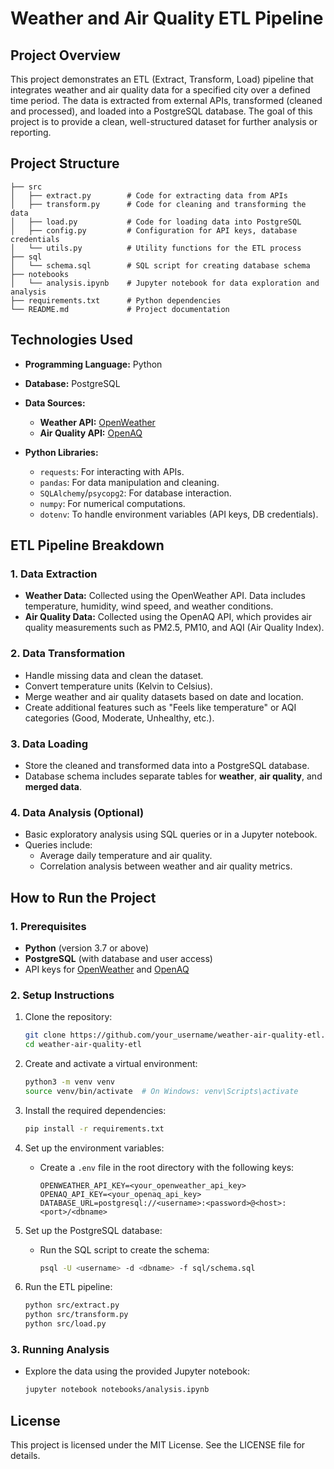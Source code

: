 # **Weather and Air Quality ETL Pipeline**

## **Project Overview**

This project demonstrates an ETL (Extract, Transform, Load) pipeline that integrates weather and air quality data for a specified city over a defined time period. The data is extracted from external APIs, transformed (cleaned and processed), and loaded into a PostgreSQL database. The goal of this project is to provide a clean, well-structured dataset for further analysis or reporting.

## **Project Structure**
```
├── src
│   ├── extract.py        # Code for extracting data from APIs
│   ├── transform.py      # Code for cleaning and transforming the data
│   ├── load.py           # Code for loading data into PostgreSQL
│   ├── config.py         # Configuration for API keys, database credentials
│   └── utils.py          # Utility functions for the ETL process
├── sql
│   └── schema.sql        # SQL script for creating database schema
├── notebooks
│   └── analysis.ipynb    # Jupyter notebook for data exploration and analysis
├── requirements.txt      # Python dependencies
└── README.md             # Project documentation
```

## **Technologies Used**
- **Programming Language:** Python
- **Database:** PostgreSQL
- **Data Sources:**
  - **Weather API:** [OpenWeather](https://openweathermap.org/api)
  - **Air Quality API:** [OpenAQ](https://openaq.org/#/)

- **Python Libraries:**
  - `requests`: For interacting with APIs.
  - `pandas`: For data manipulation and cleaning.
  - `SQLAlchemy`/`psycopg2`: For database interaction.
  - `numpy`: For numerical computations.
  - `dotenv`: To handle environment variables (API keys, DB credentials).

## **ETL Pipeline Breakdown**

### **1. Data Extraction**
- **Weather Data:** Collected using the OpenWeather API. Data includes temperature, humidity, wind speed, and weather conditions.
- **Air Quality Data:** Collected using the OpenAQ API, which provides air quality measurements such as PM2.5, PM10, and AQI (Air Quality Index).
  
### **2. Data Transformation**
- Handle missing data and clean the dataset.
- Convert temperature units (Kelvin to Celsius).
- Merge weather and air quality datasets based on date and location.
- Create additional features such as "Feels like temperature" or AQI categories (Good, Moderate, Unhealthy, etc.).

### **3. Data Loading**
- Store the cleaned and transformed data into a PostgreSQL database.
- Database schema includes separate tables for **weather**, **air quality**, and **merged data**.

### **4. Data Analysis (Optional)**
- Basic exploratory analysis using SQL queries or in a Jupyter notebook.
- Queries include:
  - Average daily temperature and air quality.
  - Correlation analysis between weather and air quality metrics.

## **How to Run the Project**

### **1. Prerequisites**
- **Python** (version 3.7 or above)
- **PostgreSQL** (with database and user access)
- API keys for [OpenWeather](https://openweathermap.org/api) and [OpenAQ](https://openaq.org/#/)

### **2. Setup Instructions**

1. Clone the repository:
   ```bash
   git clone https://github.com/your_username/weather-air-quality-etl.git
   cd weather-air-quality-etl
   ```

2. Create and activate a virtual environment:
   ```bash
   python3 -m venv venv
   source venv/bin/activate  # On Windows: venv\Scripts\activate
   ```

3. Install the required dependencies:
   ```bash
   pip install -r requirements.txt
   ```

4. Set up the environment variables:
   - Create a `.env` file in the root directory with the following keys:
     ```
     OPENWEATHER_API_KEY=<your_openweather_api_key>
     OPENAQ_API_KEY=<your_openaq_api_key>
     DATABASE_URL=postgresql://<username>:<password>@<host>:<port>/<dbname>
     ```

5. Set up the PostgreSQL database:
   - Run the SQL script to create the schema:
     ```bash
     psql -U <username> -d <dbname> -f sql/schema.sql
     ```

6. Run the ETL pipeline:
   ```bash
   python src/extract.py
   python src/transform.py
   python src/load.py
   ```

### **3. Running Analysis**
- Explore the data using the provided Jupyter notebook:
  ```bash
  jupyter notebook notebooks/analysis.ipynb
  ```

## **License**
This project is licensed under the MIT License. See the LICENSE file for details.
